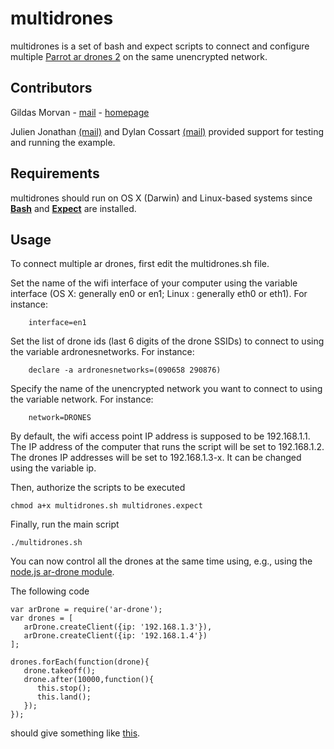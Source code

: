 # multidrones

multidrones is a set of bash and expect scripts to connect and configure multiple [Parrot ar drones 2](http://ardrone2.parrot.com/) on the same unencrypted network.

## Contributors

Gildas Morvan - [mail](mailto:gildas.morvan@univ-artois.fr) - [homepage](http://www.lgi2a.univ-artois.fr/~morvan/)

Julien Jonathan [(mail)](mailto:julien_jonathan@ens.univ-artois.fr) and Dylan Cossart [(mail)](mailto:dylan_cossart@ens.univ-artois.fr) provided support for testing and running the example.

## Requirements

multidrones should run on OS X (Darwin) and Linux-based systems since **[Bash](http://tiswww.case.edu/php/chet/bash/bashtop.html)**  and **[Expect](http://expect.sourceforge.net/)** are installed.


## Usage

To connect multiple ar drones, first edit the multidrones.sh file.
	
Set the name of the wifi interface of your computer using the variable interface (OS X: generally en0 or en1; Linux : generally eth0 or eth1). For instance: 

		interface=en1

Set the list of drone ids (last 6 digits of the drone  SSIDs) to connect to using the variable ardronesnetworks. For instance:

		declare -a ardronesnetworks=(090658 290876)

Specify the name of the unencrypted network you want to connect to using the variable network. For instance:

		network=DRONES

By default, the wifi access point IP address is supposed to be 192.168.1.1. The IP address of the computer that runs the script will be set to 192.168.1.2.
The drones IP addresses will be set to 192.168.1.3-x. It can be changed using the variable ip.

Then, authorize the scripts to be executed
	
	chmod a+x multidrones.sh multidrones.expect


Finally, run the main script

	./multidrones.sh

You can now control all the drones at the same time using, e.g., using the [node.js ar-drone module](http://nodecopter.com/).

The following code
```
var arDrone = require('ar-drone');
var drones = [
   arDrone.createClient({ip: '192.168.1.3'}),
   arDrone.createClient({ip: '192.168.1.4'})
];
              
drones.forEach(function(drone){
   drone.takeoff();
   drone.after(10000,function(){
      this.stop();
      this.land();
   });
});
```

should give something like [this](example.mp4).
